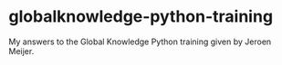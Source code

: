 # globalknowledge-python-training

My answers to the Global Knowledge Python training given by Jeroen Meijer.
